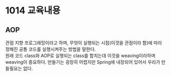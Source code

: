 # 1014 교육내용
## AOP
 관점 지향 프로그래밍이라고 하며, 무엇이 실행되는 시점(이것을 관점이라 함)에 따라 정해진 공통 코드를 실행시켜주는 방법을 말한다.</br>
 원래 코드 class와 AOP로 실행되는 class를 합치는데 이것을 weaving이라하며 weaving이 중요하다. 만들기는 굉장히 어렵지만 Spring에 내장되어 있어서 우리가 만들필요는 없다.</br>
 
